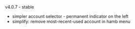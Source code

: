 v4.0.7 - stable
 * simpler account selector - permanent indicator on the left
 * simplify: remove most-recent-used account in hamb menu
